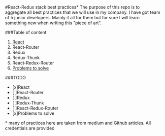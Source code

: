 #React-Redux stack best practices*
The purpose of this repo is to aggregate all best practices that we will use in my company. I have got team of 5 junior developers. Mainly it all for them but for sure I will learn something new when writing this "piece of art".
 

###Table of content
 1. [React](./react.md)
 2. React-Router
 3. Redux
 4. Redux-Thunk
 5. React-Redux-Router 
 6. [Problems to solve](./problems-to-solve.md)
 
###TODO
 * [x]React
 * [ ]React-Router
 * [ ]Redux
 * [ ]Redux-Thunk
 * [ ]React-Redux-Router 
 * [x]Problems to solve
 
 
\* many of practices here are taken from medium and Github articles. All credentials are provided
 
